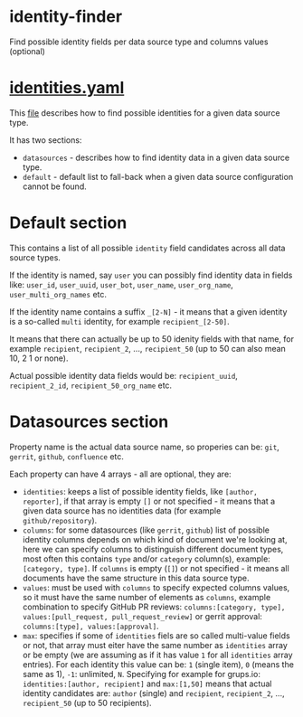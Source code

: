 # identity-finder
Find possible identity fields per data source type and columns values (optional)

# [identities.yaml](https://github.com/LF-Engineering/identity-finder/blob/main/identities.yaml)

This [file](https://github.com/LF-Engineering/identity-finder/blob/main/identities.yaml) describes how to find possible identities for a given data source type.

It has two sections:

- `datasources` - describes how to find identity data in a given data source type.
- `default` - default list to fall-back when a given data source configuration cannot be found.


# Default section

This contains a list of all possible `identity` field candidates across all data source types.

If the identity is named, say `user` you can possibly find identity data in fields like: `user_id`, `user_uuid`, `user_bot`, `user_name`, `user_org_name`, `user_multi_org_names` etc.

If the identity name contains a suffix `_[2-N]` - it means that a given identity is a so-called `multi` identity, for example `recipient_[2-50]`.

It means that there can actually be up to 50 idenity fields with that name, for example `recipient`, `recipient_2`, ..., `recipient_50` (up to 50 can also mean 10, 2 1 or none).

Actual possible identity data fields would be: `recipient_uuid`, `recipient_2_id`, `recipient_50_org_name` etc.


# Datasources section

Property name is the actual data source name, so properies can be: `git`, `gerrit`, `github`, `confluence` etc.

Each property can have 4 arrays - all are optional, they are:

- `identities`: keeps a list of possible identity fields, like `[author, reporter]`, if that array is empty `[]` or not specified - it means that a given data source has no identities data (for example `github/repository`).
- `columns`: for some datasources (like `gerrit`, `github`) list of possible identity columns depends on which kind of document we're looking at, here we can specify columns to distinguish different document types, most often this contains `type` and/or `category` column(s), example: `[category, type]`. If `columns` is empty (`[]`) or not specified - it means all documents have the same structure in this data source type.
- `values`: must be used with `columns` to specify expected columns values, so it must have the same number of elements as `columns`, example combination to specify GitHub PR reviews: `columns:[category, type], values:[pull_request, pull_request_review]` or gerrit approval: `columns:[type], values:[approval]`.
- `max`: specifies if some of `identities` fiels are so called multi-value fields or not, that array must eiter have the same number as `identities` array or be empty (we are assuming as if it has value `1` for all `identities` array entries). For each identity this value can be: `1` (single item), `0` (means the same as 1), `-1`: unlimited, `N`. Specifying for example for grups.io: `identities:[author, recipient]` and `max:[1,50]` means that actual identity candidates are: `author` (single) and `recipient`, `recipient_2`, ..., `recipient_50` (up to 50 recipients).
